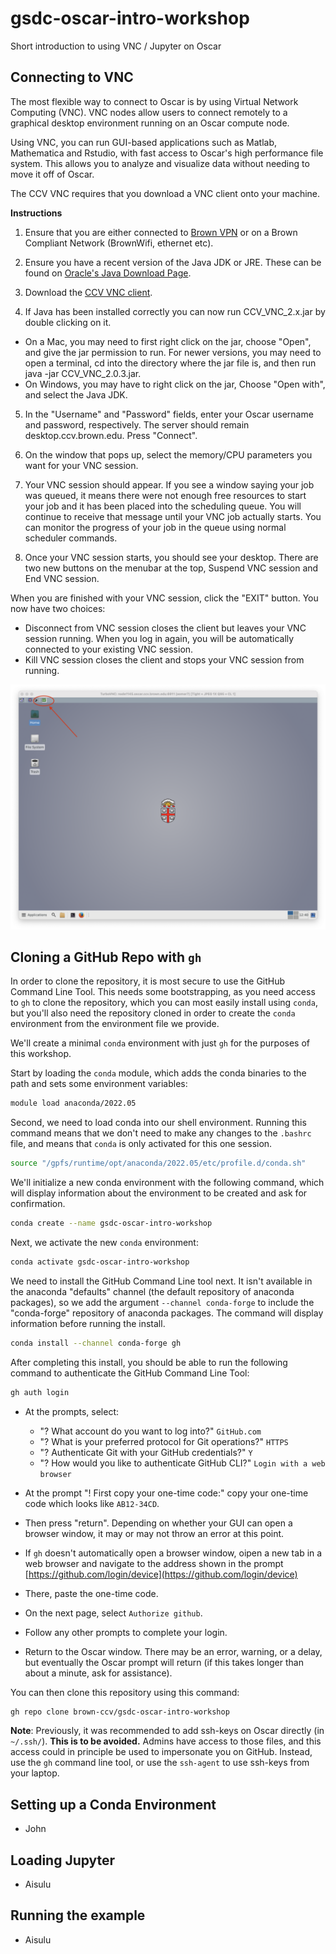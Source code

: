 # gsdc-oscar-intro-workshop
Short introduction to using VNC / Jupyter on Oscar

## Connecting to VNC

The most flexible way to connect to Oscar is by using Virtual Network Computing (VNC). VNC nodes allow users to connect remotely to a graphical desktop environment running on an Oscar compute node.

Using VNC, you can run GUI-based applications such as Matlab, Mathematica and Rstudio, with fast access to Oscar's high performance file system. This allows you to analyze and visualize data without needing to move it off of Oscar.

The CCV VNC requires that you download a VNC client onto your machine.

**Instructions**

1. Ensure that you are either connected to [Brown VPN](https://vpn.brown.edu/vdesk/webtop.eui?z=/Common/Brown-Shib-VPN-Brown_VPN_CisAdmin&webtop=/Common/Brown-Shib-VPN-brown-vpn_webtop&webtop_type=webtop_na_only) or on a Brown Compliant Network (BrownWifi, ethernet etc). 

2. Ensure you have a recent version of the Java JDK or JRE. These can be found on [Oracle's Java Download Page](https://www.oracle.com/java/technologies/downloads/).

3. Download the [CCV VNC client](https://drive.google.com/file/d/1MX20afDiKTJC58VzGvGU0GqD-F-8frit/view).

4. If Java has been installed correctly you can now run CCV_VNC_2.x.jar by double clicking on it. 

- On a Mac, you may need to first right click on the jar, choose "Open", and give the jar permission to run. For newer versions, you may need to open a terminal, cd into the directory where the jar file is, and then run java -jar CCV_VNC_2.0.3.jar.
- On Windows, you may have to right click on the jar, Choose "Open with", and select the Java JDK.

5. In the "Username" and "Password" fields, enter your Oscar username and password, respectively. The server should remain desktop.ccv.brown.edu. Press "Connect".

6. On the window that pops up, select the memory/CPU parameters you want for your VNC session.

7. Your VNC session should appear. If you see a window saying your job was queued, it means there were not enough free resources to start your job and it has been placed into the scheduling queue. You will continue to receive that message until your VNC job actually starts. You can monitor the progress of your job in the queue using normal scheduler commands.

8. Once your VNC session starts, you should see your desktop. There are two new buttons on the menubar at the top, Suspend VNC session and End VNC session.

When you are finished with your VNC session, click the "EXIT" button. You now have two choices:
- Disconnect from VNC session closes the client but leaves your VNC session running. When you log in again, you will be automatically connected to your existing VNC session.
- Kill VNC session closes the client and stops your VNC session from running.

![kill VNC session](assets/kill_session.png)

## Cloning a GitHub Repo with `gh`
In order to clone the repository, it is most secure to use the GitHub Command Line Tool. This needs some bootstrapping, as you need access to `gh` to clone the repository, which you can most easily install using `conda`, but you'll also need the repository cloned in order to create the `conda` environment from the environment file we provide.

We'll create a minimal `conda` environment with just `gh` for the purposes of this workshop.

Start by loading the `conda` module, which adds the conda binaries to the path and sets some environment variables:
```bash
module load anaconda/2022.05
```

Second, we need to load conda into our shell environment. Running this command means that we don't need to make any changes to the `.bashrc` file, and means that `conda` is only activated for this one session.

```bash
source "/gpfs/runtime/opt/anaconda/2022.05/etc/profile.d/conda.sh"
```

We'll initialize a new conda environment with the following command, which will display information about the environment to be created and ask for confirmation.
```bash
conda create --name gsdc-oscar-intro-workshop
```

Next, we activate the new `conda` environment:
```bash
conda activate gsdc-oscar-intro-workshop
```

We need to install the GitHub Command Line tool next. It isn't available in the anaconda "defaults" channel (the default repository of anaconda packages), so we add the argument `--channel conda-forge` to include the "conda-forge" repository of anaconda packages. The command will display information before running the install.
```bash
conda install --channel conda-forge gh
```

After completing this install, you should be able to run the following command to authenticate the GitHub Command Line Tool:
```bash
gh auth login
```

- At the prompts, select:
    - "? What account do you want to log into?" `GitHub.com`
    - "? What is your preferred protocol for Git operations?" `HTTPS`
    - "? Authenticate Git with your GitHub credentials?" `Y`
    - "? How would you like to authenticate GitHub CLI?" `Login with a web browser`

- At the prompt "! First copy your one-time code:" copy your one-time code which looks like `AB12-34CD`.
- Then press "return". Depending on whether your GUI can open a browser window, it may or may not throw an error at this point. 
- If `gh` doesn't automatically open a browser window, oipen a new tab in a web browser and navigate to the address shown in the prompt [https://github.com/login/device](https://github.com/login/device)
- There, paste the one-time code.
- On the next page, select `Authorize github`.
- Follow any other prompts to complete your login.
- Return to the Oscar window. There may be an error, warning, or a delay, but eventually the Oscar prompt will return (if this takes longer than about a minute, ask for assistance).

You can then clone this repository using this command:
```bash
gh repo clone brown-ccv/gsdc-oscar-intro-workshop
```

**Note**: Previously, it was recommended to add ssh-keys on Oscar directly (in `~/.ssh/`). **This is to be avoided.** Admins have access to those files, and this access could in principle be used to impersonate you on GitHub. Instead, use the `gh` command line tool, or use the `ssh-agent` to use ssh-keys from your laptop.

## Setting up a Conda Environment
- John

## Loading Jupyter
- Aisulu

## Running the example
- Aisulu
